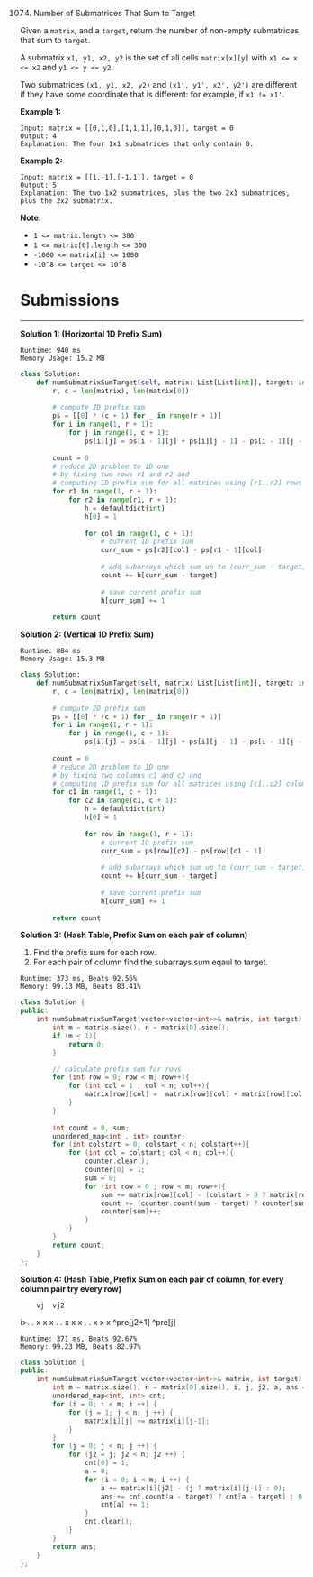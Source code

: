 1074. Number of Submatrices That Sum to Target

Given a `matrix`, and a `target`, return the number of non-empty submatrices that sum to `target`.

A submatrix `x1, y1, x2, y2` is the set of all cells `matrix[x][y]` with `x1 <= x <= x2` and `y1 <= y <= y2`.

Two submatrices `(x1, y1, x2, y2)` and `(x1', y1', x2', y2')` are different if they have some coordinate that is different: for example, if `x1 != x1'`.

 

**Example 1:**
```
Input: matrix = [[0,1,0],[1,1,1],[0,1,0]], target = 0
Output: 4
Explanation: The four 1x1 submatrices that only contain 0.
```

**Example 2:**
```
Input: matrix = [[1,-1],[-1,1]], target = 0
Output: 5
Explanation: The two 1x2 submatrices, plus the two 2x1 submatrices, plus the 2x2 submatrix.
```

**Note:**

* `1 <= matrix.length <= 300`
* `1 <= matrix[0].length <= 300`
* `-1000 <= matrix[i] <= 1000`
* `-10^8 <= target <= 10^8`

# Submissions
---
**Solution 1: (Horizontal 1D Prefix Sum)**
```
Runtime: 940 ms
Memory Usage: 15.2 MB
```
```python
class Solution:
    def numSubmatrixSumTarget(self, matrix: List[List[int]], target: int) -> int:
        r, c = len(matrix), len(matrix[0])
        
        # compute 2D prefix sum
        ps = [[0] * (c + 1) for _ in range(r + 1)]
        for i in range(1, r + 1):
            for j in range(1, c + 1):
                ps[i][j] = ps[i - 1][j] + ps[i][j - 1] - ps[i - 1][j - 1] + matrix[i - 1][j - 1]
        
        count = 0
        # reduce 2D problem to 1D one
        # by fixing two rows r1 and r2 and 
        # computing 1D prefix sum for all matrices using [r1..r2] rows
        for r1 in range(1, r + 1):
            for r2 in range(r1, r + 1):
                h = defaultdict(int)
                h[0] = 1
                
                for col in range(1, c + 1):
                    # current 1D prefix sum  
                    curr_sum = ps[r2][col] - ps[r1 - 1][col]
                    
                    # add subarrays which sum up to (curr_sum - target)
                    count += h[curr_sum - target]
                    
                    # save current prefix sum
                    h[curr_sum] += 1
                    
        return count
```

**Solution 2: (Vertical 1D Prefix Sum)**
```
Runtime: 884 ms
Memory Usage: 15.3 MB
```
```python
class Solution:
    def numSubmatrixSumTarget(self, matrix: List[List[int]], target: int) -> int:
        r, c = len(matrix), len(matrix[0])
        
        # compute 2D prefix sum
        ps = [[0] * (c + 1) for _ in range(r + 1)]
        for i in range(1, r + 1):
            for j in range(1, c + 1):
                ps[i][j] = ps[i - 1][j] + ps[i][j - 1] - ps[i - 1][j - 1] + matrix[i - 1][j - 1]
        
        count = 0
        # reduce 2D problem to 1D one
        # by fixing two columns c1 and c2 and 
        # computing 1D prefix sum for all matrices using [c1..c2] columns
        for c1 in range(1, c + 1):
            for c2 in range(c1, c + 1):
                h = defaultdict(int)
                h[0] = 1
                
                for row in range(1, r + 1):
                    # current 1D prefix sum 
                    curr_sum = ps[row][c2] - ps[row][c1 - 1]
                    
                    # add subarrays which sum up to (curr_sum - target)
                    count += h[curr_sum - target]
                    
                    # save current prefix sum
                    h[curr_sum] += 1
                    
        return count
```

**Solution 3: (Hash Table, Prefix Sum on each pair of column)**

1. Find the prefix sum for each row.
1. For each pair of column find the subarrays sum eqaul to target.

```
Runtime: 373 ms, Beats 92.56%
Memory: 99.13 MB, Beats 83.41%
```
```c++
class Solution {
public:
    int numSubmatrixSumTarget(vector<vector<int>>& matrix, int target) {
        int m = matrix.size(), n = matrix[0].size();
        if (m < 1){
            return 0;
        }

        // calculate prefix sum for rows
        for (int row = 0; row < m; row++){
            for (int col = 1 ; col < n; col++){
                matrix[row][col] =  matrix[row][col] + matrix[row][col -1];
            }
        }
      
        int count = 0, sum;
        unordered_map<int , int> counter;
        for (int colstart = 0; colstart < n; colstart++){
            for (int col = colstart; col < n; col++){
                counter.clear();
                counter[0] = 1;
                sum = 0;
                for (int row = 0 ; row < m; row++){
                    sum += matrix[row][col] - (colstart > 0 ? matrix[row][colstart - 1] : 0 );
                    count += (counter.count(sum - target) ? counter[sum - target] : 0);
                    counter[sum]++;
                }
            }
        }
        return count;
    }
};
```

**Solution 4: (Hash Table, Prefix Sum on each pair of column, for every column pair try every row)**

        vj  vj2
  i>. . x x x
    . . x x x
    . . x x x
              ^pre[j2+1]
        ^pre[j]

```
Runtime: 371 ms, Beats 92.67%
Memory: 99.23 MB, Beats 82.97%
```
```c++
class Solution {
public:
    int numSubmatrixSumTarget(vector<vector<int>>& matrix, int target) {
        int m = matrix.size(), n = matrix[0].size(), i, j, j2, a, ans = 0;
        unordered_map<int, int> cnt;
        for (i = 0; i < m; i ++) {
            for (j = 1; j < n; j ++) {
                matrix[i][j] += matrix[i][j-1];
            }
        }
        for (j = 0; j < n; j ++) {
            for (j2 = j; j2 < n; j2 ++) {
                cnt[0] = 1;
                a = 0;
                for (i = 0; i < m; i ++) {
                    a += matrix[i][j2] - (j ? matrix[i][j-1] : 0);
                    ans += cnt.count(a - target) ? cnt[a - target] : 0;
                    cnt[a] += 1;
                }
                cnt.clear();
            }
        }
        return ans;
    }
};
```
